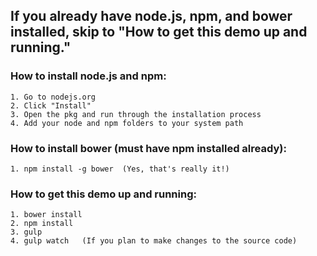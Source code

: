 ## If you already have node.js, npm, and bower installed, skip to "How to get this demo up and running."

### How to install node.js and npm:
```
1. Go to nodejs.org
2. Click "Install"
3. Open the pkg and run through the installation process
4. Add your node and npm folders to your system path
```

### How to install bower (must have npm installed already):
```
1. npm install -g bower  (Yes, that's really it!)
```

### How to get this demo up and running:
```
1. bower install
2. npm install
3. gulp
4. gulp watch   (If you plan to make changes to the source code)
```